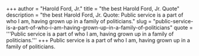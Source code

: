 +++
author = "Harold Ford, Jr."
title = "the best Harold Ford, Jr. Quote"
description = "the best Harold Ford, Jr. Quote: Public service is a part of who I am, having grown up in a family of politicians."
slug = "public-service-is-a-part-of-who-i-am-having-grown-up-in-a-family-of-politicians"
quote = '''Public service is a part of who I am, having grown up in a family of politicians.'''
+++
Public service is a part of who I am, having grown up in a family of politicians.
